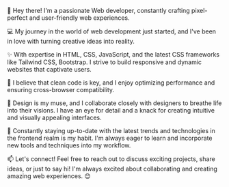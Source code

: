 👋 Hey there! I'm a passionate Web developer, constantly crafting pixel-perfect and user-friendly web experiences. 

💻 My journey in the world of web development just started, and I've been in love with turning creative ideas into reality.

✨ With expertise in HTML, CSS, JavaScript, and the latest CSS frameworks like Tailwind CSS, Bootstrap. I strive to build responsive and dynamic websites that captivate users. 

💪 I believe that clean code is key, and I enjoy optimizing performance and ensuring cross-browser compatibility.

🎨 Design is my muse, and I collaborate closely with designers to breathe life into their visions. I have an eye for detail and a knack for creating intuitive and visually appealing interfaces. 

🚀 Constantly staying up-to-date with the latest trends and technologies in the frontend realm is my habit. I'm always eager to learn and incorporate new tools and techniques into my workflow.

📫 Let's connect! Feel free to reach out to discuss exciting projects, share ideas, or just to say hi! I'm always excited about collaborating and creating amazing web experiences. 😊

<!---
Ysb321/Ysb321 is a ✨ special ✨ repository because its `README.md` (this file) appears on your GitHub profile.
You can click the Preview link to take a look at your changes.
--->


